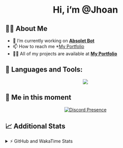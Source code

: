 <h1 align="center">Hi, i’m @Jhoan</h1>

## 🙋‍♂️ About Me

- 🔭 I’m currently working on **[Absolet Bot](https://strider.cloud)**
- 📫 How to reach me *[My Portfolio](https://jhoan.me/contact)
- 👨‍💻 All of my projects are available at **[My Portfolio](https://jhoan.me)**

## 🚀 Languages and Tools:
<p align="center">
  <a href="https://skillicons.dev">
    <img src="https://skillicons.dev/icons?i=js,ts,html,css,bootstrap,nodejs,express,vscode,neovim,vim,atom,cloudflare,git,github,discord,bots,linux,mongodb,nginx,redis,wordpress,heroku&perline=11" />
  </a>
</p>
  
## 👤 Me in this moment
<p align="center">
    <a href="https://discord.com/users/612460795124776960" target="_blank" rel="nofollow">
        <img src="https://lanyard-profile-readme.vercel.app/api/612460795124776960?idleMessage=Probably%20coding%20Absolet..." alt="Discord Presence" align="center">
    </a>
</p>

## 📈 Additional Stats
<details>
    <summary>⚡ GitHub and WakaTime Stats</summary>
    <br/>

<!--START_SECTION:waka-->
![Code Time](http://img.shields.io/badge/Code%20Time-637%20hrs%205%20mins-blue)

**🐱 My GitHub Data** 

> 📦 185.9 kB Used in GitHub's Storage 
 > 
> 🏆 255 Contributions in the Year 2023
 > 
> 💼 Opted to Hire
 > 
> 📜 4 Public Repositories 
 > 
> 🔑 43 Private Repositories 
 > 
**I'm an Early 🐤** 

```text
🌞 Morning                227 commits         ██░░░░░░░░░░░░░░░░░░░░░░░   07.81 % 
🌆 Daytime                1405 commits        ████████████░░░░░░░░░░░░░   48.33 % 
🌃 Evening                1151 commits        ██████████░░░░░░░░░░░░░░░   39.59 % 
🌙 Night                  124 commits         █░░░░░░░░░░░░░░░░░░░░░░░░   04.27 % 
```
📅 **I'm Most Productive on Saturday** 

```text
Monday                   415 commits         ████░░░░░░░░░░░░░░░░░░░░░   14.28 % 
Tuesday                  465 commits         ████░░░░░░░░░░░░░░░░░░░░░   16.00 % 
Wednesday                405 commits         ███░░░░░░░░░░░░░░░░░░░░░░   13.93 % 
Thursday                 310 commits         ███░░░░░░░░░░░░░░░░░░░░░░   10.66 % 
Friday                   389 commits         ███░░░░░░░░░░░░░░░░░░░░░░   13.38 % 
Saturday                 559 commits         █████░░░░░░░░░░░░░░░░░░░░   19.23 % 
Sunday                   364 commits         ███░░░░░░░░░░░░░░░░░░░░░░   12.52 % 
```


📊 **This Week I Spent My Time On** 

```text
🕑︎ Time Zone: America/Bogota

💬 Programming Languages: 
No Activity Tracked This Week

🔥 Editors: 
No Activity Tracked This Week

🐱‍💻 Projects: 
No Activity Tracked This Week

💻 Operating System: 
No Activity Tracked This Week
```

**I Mostly Code in JavaScript** 

```text
JavaScript               17 repos            █████████████░░░░░░░░░░░░   53.12 % 
TypeScript               8 repos             ██████░░░░░░░░░░░░░░░░░░░   25.00 % 
Java                     3 repos             ██░░░░░░░░░░░░░░░░░░░░░░░   09.38 % 
EJS                      1 repo              █░░░░░░░░░░░░░░░░░░░░░░░░   03.12 % 
SCSS                     1 repo              █░░░░░░░░░░░░░░░░░░░░░░░░   03.12 % 
```




 Last Updated on 30/05/2023 02:48:17 UTC
<!--END_SECTION:waka-->
</details>
